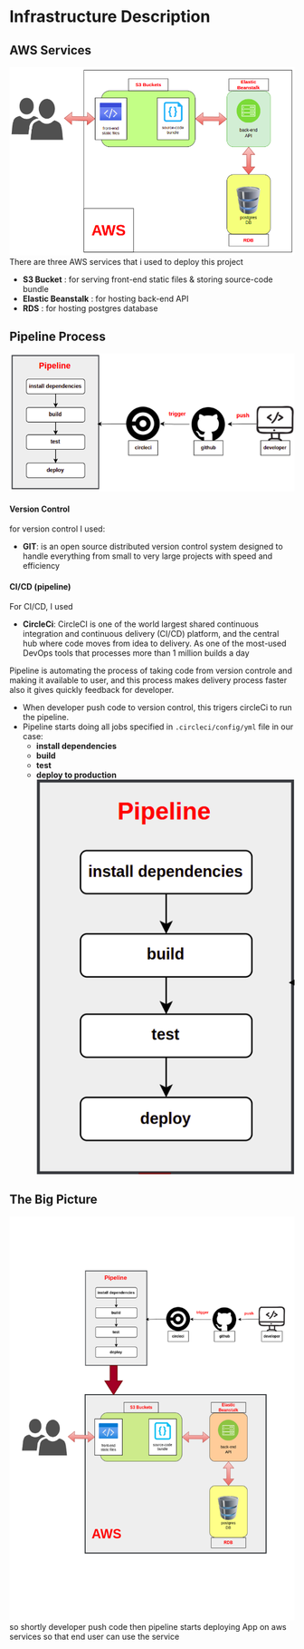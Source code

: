 # Infrastructure Description
## AWS Services
![aws services & usages](../SCREENSHOTS/D-AWS-services-usages.png)
There are three AWS services that i used to deploy this project
- **S3 Bucket** : for serving front-end static files & storing source-code bundle
- **Elastic Beanstalk** : for hosting back-end API
- **RDS** : for hosting postgres database

## Pipeline Process
![pipeline](../SCREENSHOTS/D-pipeline.png)

#### Version Control
for version control I used: 
- **GIT**: is an open source distributed version control system designed to handle everything from small to very large projects with speed and efficiency

#### CI/CD (pipeline)
For CI/CD, I used 
- **CircleCi**: CircleCI is one of the world largest shared continuous integration and continuous delivery (CI/CD) platform, and the central hub where code moves from idea to delivery. As one of the most-used DevOps tools that processes more than 1 million builds a day

Pipeline is automating the process of taking code from version controle and making it available to user, and this process makes delivery process faster also it gives quickly feedback for developer.
- When developer push code to version control, this trigers circleCi to run the pipeline.
- Pipeline starts doing all jobs specified in ```.circleci/config/yml``` file in our case: 
  - **install dependencies**
  - **build** 
  - **test**
  - **deploy to production**
  ![for visually impaired reviewer](../SCREENSHOTS/pipeline-steps.png)

## The Big Picture
![the big picture](../SCREENSHOTS/D-the-big-picture.png)
so shortly developer push code then pipeline starts deploying App on aws services so that end user can use the service
